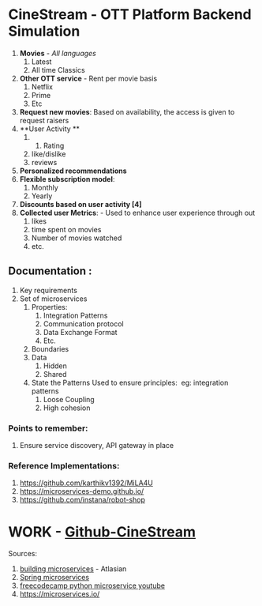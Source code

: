 # CineStream - OTT Platform Backend Simulation

1.  **Movies** \- *All languages*
    1.  Latest
    2.  All time Classics
2.  **Other OTT service** \- Rent per movie basis
    1.  Netflix
    2.  Prime 
    3.  Etc
3.  **Request new movies**: Based on availability, the access is given to request raisers
4.  \*\*User Activity \*\*
    1.  1.  Rating
    2.  like/dislike
    3.  reviews
5.  **Personalized recommendations**
6.  **Flexible subscription model**:
    1.  Monthly
    2.  Yearly
7.  **Discounts based on user activity \[**4**\]**
8.  **Collected user Metrics**: \- Used to enhance user experience through out
    1.  likes
    2.  time spent on movies
    3.  Number of movies watched
    4.  etc.

## Documentation :

1.  Key requirements
2.  Set of microservices
    1.  Properties:
        1.  Integration Patterns
        2.  Communication protocol
        3.  Data Exchange Format
        4.  Etc.
    2.  Boundaries
    3.  Data
        1.  Hidden
        2.  Shared
    4.  State the Patterns Used to ensure principles:  eg: integration patterns
        1.  Loose Coupling
        2.  High cohesion

### Points to remember:

1.  Ensure service discovery, API gateway in place

### Reference Implementations:

1.  https://github.com/karthikv1392/MiLA4U
2.  https://microservices-demo.github.io/
3.  https://github.com/instana/robot-shop

# WORK - [Github-CineStream](https://github.com/dhiraj-v/CineStream/tree/main)

Sources:

1.  [building microservices](https://www.atlassian.com/microservices/microservices-architecture/building-microservices) \- Atlasian
2.  [Spring microservices](https://spring.io/microservices)
3.  [freecodecamp python microservice youtube](https://www.youtube.com/watch?v=0iB5IPoTDts)
4.  https://microservices.io/
